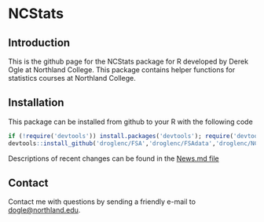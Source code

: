 NCStats
=======

## Introduction
This is the github page for the NCStats package for R developed by Derek Ogle at Northland College.  This package contains helper functions for statistics courses at Northland College.

## Installation
This package can be installed from github to your R with the following code

```r
if (!require('devtools')) install.packages('devtools'); require('devtools')
devtools::install_github('droglenc/FSA','droglenc/FSAdata','droglenc/NCStats')
```

Descriptions of recent changes can be found in the [News.md file](https://github.com/droglenc/NCStats/blob/master/NEWS.md)

## Contact
Contact me with questions by sending a friendly e-mail to <dogle@northland.edu>.


